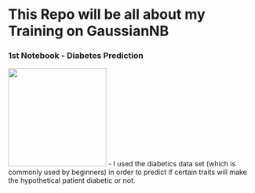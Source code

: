 # This Repo will be all about my Training on GaussianNB

### 1st Notebook - Diabetes Prediction
<img src="https://www.cdc.gov/diabetes/images/library/spotlights/diabetes-stats-report-724px.png?_=42420" width=200>
- I used the diabetics data set (which is commonly used by beginners) in order to predict if certain traits will make the hypothetical patient diabetic or not.
